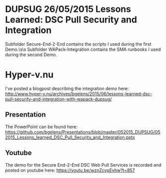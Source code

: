 DUPSUG 26/05/2015 Lessons Learned: DSC Pull Security and Integration
====================================================================
Subfolder Secure-End-2-End contains the scripts I used during the first Demo.\s\s
Subfolder WAPack-Integration contains the SMA runbooks I used during the second Demo.

Hyper-v.nu
==========
I've posted a blogpost describing the integration demo here: http://www.hyper-v.nu/archives/bgelens/2015/06/lessons-learned-dsc-pull-security-and-integration-with-wapack-dupsug/

Presentation
------------
The PowerPoint can be found here: https://github.com/bgelens/Presentations/blob/master/052015_DUPSUG/052015_Lessons_learned_DSC_Pull_Security_and_Integration.pptx

Youtube
-------
The demo for the Secure End-2-End DSC Web Pull Services is recorded and posted on youtube here: https://youtu.be/wznZcvpEvhw?t=857